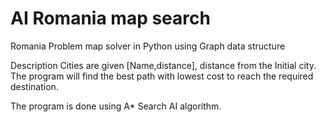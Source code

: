 # AI Romania map search
Romania Problem map solver in Python using Graph data structure

Description
Cities are given [Name,distance], distance from the Initial city. The program will find the best path with lowest cost to reach the required destination.

The program is done using A* Search AI algorithm.

